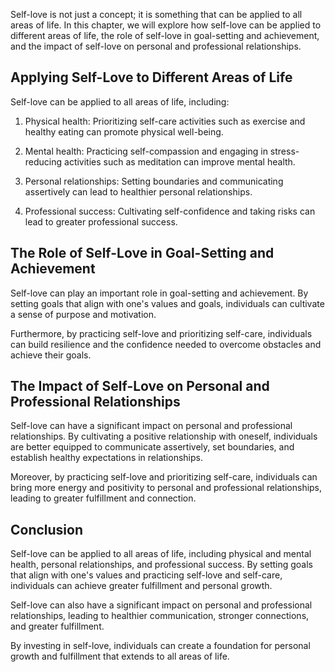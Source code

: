 
Self-love is not just a concept; it is something that can be applied to all areas of life. In this chapter, we will explore how self-love can be applied to different areas of life, the role of self-love in goal-setting and achievement, and the impact of self-love on personal and professional relationships.

Applying Self-Love to Different Areas of Life
---------------------------------------------

Self-love can be applied to all areas of life, including:

1. Physical health: Prioritizing self-care activities such as exercise and healthy eating can promote physical well-being.

2. Mental health: Practicing self-compassion and engaging in stress-reducing activities such as meditation can improve mental health.

3. Personal relationships: Setting boundaries and communicating assertively can lead to healthier personal relationships.

4. Professional success: Cultivating self-confidence and taking risks can lead to greater professional success.

The Role of Self-Love in Goal-Setting and Achievement
-----------------------------------------------------

Self-love can play an important role in goal-setting and achievement. By setting goals that align with one's values and goals, individuals can cultivate a sense of purpose and motivation.

Furthermore, by practicing self-love and prioritizing self-care, individuals can build resilience and the confidence needed to overcome obstacles and achieve their goals.

The Impact of Self-Love on Personal and Professional Relationships
------------------------------------------------------------------

Self-love can have a significant impact on personal and professional relationships. By cultivating a positive relationship with oneself, individuals are better equipped to communicate assertively, set boundaries, and establish healthy expectations in relationships.

Moreover, by practicing self-love and prioritizing self-care, individuals can bring more energy and positivity to personal and professional relationships, leading to greater fulfillment and connection.

Conclusion
----------

Self-love can be applied to all areas of life, including physical and mental health, personal relationships, and professional success. By setting goals that align with one's values and practicing self-love and self-care, individuals can achieve greater fulfillment and personal growth.

Self-love can also have a significant impact on personal and professional relationships, leading to healthier communication, stronger connections, and greater fulfillment.

By investing in self-love, individuals can create a foundation for personal growth and fulfillment that extends to all areas of life.
